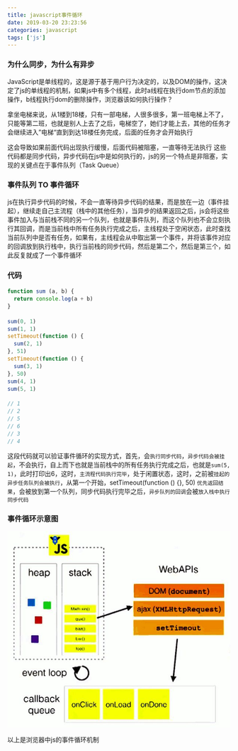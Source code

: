 ```yaml
---
title: javascript事件循环
date: 2019-03-20 23:23:56
categories: javascript
tags: ['js']
---
```


### 为什么同步，为什么有异步
JavaScript是单线程的，这是源于基于用户行为决定的，以及DOM的操作，这决定了js的单线程的机制，如果js中有多个线程，此时a线程在执行dom节点的添加操作，b线程执行dom的删除操作，浏览器该如何执行操作？

拿坐电梯来说，从1楼到18楼，只有一部电梯，人很多很多，第一班电梯上不了，只能等第二班，也就是别人上去了之后，电梯空了，她们才能上去，其他的任务才会继续进入”电梯“直到到达18楼任务完成，后面的任务才会开始执行

这会导致如果前面代码出现执行缓慢，后面代码被阻塞，一直等待无法执行
这些代码都是同步代码，异步代码在js中是如何执行的，js的另一个特点是非阻塞，实现的关键点在于事件队列（Task Queue）

### 事件队列 TO 事件循环
js在执行异步代码的时候，不会一直等待异步代码的结果，而是放在一边（事件挂起），继续走自己主流程（栈中的其他任务），当异步的结果返回之后，js会将这些事件加入与当前栈不同的另一个队列，也就是事件队列，而这个队列也不会立刻执行其回调，而是当前栈中所有任务执行完成之后，主线程处于空闲状态，此时查找当前队列中是否有任务，如果有，主线程会从中取出第一个事件，并将该事件对应的回调放到执行栈中，执行当前栈的同步代码，然后是第二个，然后是第三个，如此反复就成了一个事件循环

### 代码
```js
function sum (a, b) {
  return console.log(a + b)
}

sum(0, 1)
sum(1, 1)
setTimeout(function () {
  sum(2, 1)
}, 51)
setTimeout(function () {
  sum(3, 1)
}, 50)
sum(4, 1)
sum(5, 1)

// 1
// 2
// 5
// 6
// 3
// 4
```
这段代码就可以验证事件循环的实现方式，首先，会`执行同步代码`，`异步代码会被挂起`，不会执行，自上而下也就是当前栈中的所有任务执行完成之后，也就是`sum(5, 1)`，此时打印出6，这时，`主流程代码执行完毕`，处于闲置状态，这时，之前被`挂起的异步任务队列会被执行`，从第一个开始，setTimeout(function () {}, 50) `优先返回结果`，会被放到第一个队列，同步代码执行完毕之后，`异步队列的回调`会被`放入栈中执行同步代码`

### 事件循环示意图
![event-loop](javascript事件循环/event-loop.jpg)


以上是浏览器中js的事件循环机制

